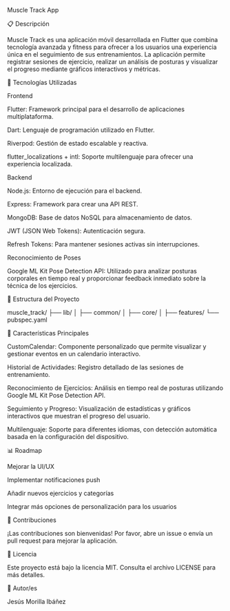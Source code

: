 Muscle Track App

📋 Descripción

Muscle Track es una aplicación móvil desarrollada en Flutter que combina tecnología avanzada y fitness para ofrecer a los usuarios una experiencia única en el seguimiento de sus entrenamientos. La aplicación permite registrar sesiones de ejercicio, realizar un análisis de posturas y visualizar el progreso mediante gráficos interactivos y métricas.

🚀 Tecnologías Utilizadas

Frontend

Flutter: Framework principal para el desarrollo de aplicaciones multiplataforma.

Dart: Lenguaje de programación utilizado en Flutter.

Riverpod: Gestión de estado escalable y reactiva.

flutter_localizations + intl: Soporte multilenguaje para ofrecer una experiencia localizada.

Backend

Node.js: Entorno de ejecución para el backend.

Express: Framework para crear una API REST.

MongoDB: Base de datos NoSQL para almacenamiento de datos.

JWT (JSON Web Tokens): Autenticación segura.

Refresh Tokens: Para mantener sesiones activas sin interrupciones.

Reconocimiento de Poses

Google ML Kit Pose Detection API: Utilizado para analizar posturas corporales en tiempo real y proporcionar feedback inmediato sobre la técnica de los ejercicios.

📂 Estructura del Proyecto

muscle_track/
├── lib/
│   ├── common/
│   ├── core/
│   ├── features/
└── pubspec.yaml

📅 Características Principales

CustomCalendar: Componente personalizado que permite visualizar y gestionar eventos en un calendario interactivo.

Historial de Actividades: Registro detallado de las sesiones de entrenamiento.

Reconocimiento de Ejercicios: Análisis en tiempo real de posturas utilizando Google ML Kit Pose Detection API.

Seguimiento y Progreso: Visualización de estadísticas y gráficos interactivos que muestran el progreso del usuario.

Multilenguaje: Soporte para diferentes idiomas, con detección automática basada en la configuración del dispositivo.

📊 Roadmap

Mejorar la UI/UX

Implementar notificaciones push

Añadir nuevos ejercicios y categorías

Integrar más opciones de personalización para los usuarios

🤝 Contribuciones

¡Las contribuciones son bienvenidas! Por favor, abre un issue o envía un pull request para mejorar la aplicación.

📄 Licencia

Este proyecto está bajo la licencia MIT. Consulta el archivo LICENSE para más detalles.

👤 Autor/es

Jesús Morilla Ibáñez

